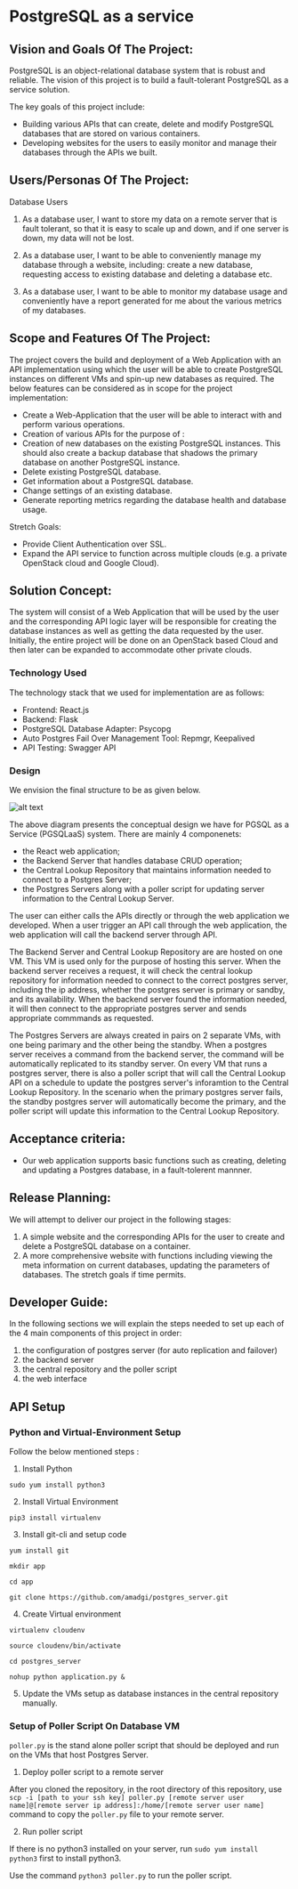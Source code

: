# PostgreSQL as a service

## Vision and Goals Of The Project:

PostgreSQL is an object-relational database system that is robust and reliable. The vision of this
project is to build a fault-tolerant PostgreSQL as a service solution.

The key goals of this project include:

* Building various APIs that can create, delete and modify PostgreSQL databases that are stored on
  various containers.
* Developing websites for the users to easily monitor and manage their databases through the APIs we
  built.

## Users/Personas Of The Project:

Database Users

1. As a database user, I want to store my data on a remote server that is fault tolerant, so that it
   is easy to scale up and down, and if one server is down, my data will not be lost.

2. As a database user, I want to be able to conveniently manage my database through a website,
   including: create a new database, requesting access to existing database and deleting a database
   etc.

3. As a database user, I want to be able to monitor my database usage and conveniently have a report
   generated for me about the various metrics of my databases.

## Scope and Features Of The Project:

The project covers the build and deployment of a Web Application with an API implementation using
which the user will be able to create PostgreSQL instances on different VMs and spin-up new
databases as required. The below features can be considered as in scope for the project
implementation:

- Create a Web-Application that the user will be able to interact with and perform various
  operations.
- Creation of various APIs for the purpose of :
- Creation of new databases on the existing PostgreSQL instances. This should also create a backup
  database that shadows the primary database on another PostgreSQL instance.
- Delete existing PostgreSQL database.
- Get information about a PostgreSQL database.
- Change settings of an existing database.
- Generate reporting metrics regarding the database health and database usage.

Stretch Goals:

* Provide Client Authentication over SSL.
* Expand the API service to function across multiple clouds (e.g. a private OpenStack cloud and
  Google Cloud).

## Solution Concept:

The system will consist of a Web Application that will be used by the user and the corresponding API
logic layer will be responsible for creating the database instances as well as getting the data
requested by the user. Initially, the entire project will be done on an OpenStack based Cloud and
then later can be expanded to accommodate other private clouds.

### Technology Used

The technology stack that we used for implementation are as follows:

* Frontend: React.js
* Backend: Flask
* PostgreSQL Database Adapter: Psycopg
* Auto Postgres Fail Over Management Tool: Repmgr, Keepalived
* API Testing: Swagger API

### Design

We envision the final structure to be as given below.

![alt text][figure 1]

[figure 1]: https://github.com/libing-milly/cs6620_postgresql/blob/main/final_diagram.png "Logo Title Text 2"

The above diagram presents the conceptual design we have for PGSQL as a Service (PGSQLaaS) system.
There are mainly 4 componenets:

* the React web application;
* the Backend Server that handles database CRUD operation;
* the Central Lookup Repository that maintains information needed to connect to a Postgres Server;
* the Postgres Servers along with a poller script for updating server information to the Central
  Lookup Server.

The user can either calls the APIs directly or through the web application we developed. When a user
trigger an API call through the web application, the web application will call the backend server
through API.

The Backend Server and Central Lookup Repository are are hosted on one VM. This VM is used only for
the purpose of hosting this server. When the backend server receives a request, it will check the
central lookup repository for information needed to connect to the correct postgres server,
including the ip address, whether the postgres server is primary or sandby, and its availability.
When the backend server found the information needed, it will then connect to the appropriate
postgres server and sends appropriate commmands as requested.

The Postgres Servers are always created in pairs on 2 separate VMs, with one being parimary and the
other being the standby. When a postgres server receives a command from the backend server, the
command will be automatically replicated to its standby server. On every VM that runs a postgres
server, there is also a poller script that will call the Central Lookup API on a schedule to update
the postgres server's inforamtion to the Central Lookup Repository. In the scenario when the primary
postgres server fails, the standby postgres server will automatically become the primary, and the
poller script will update this information to the Central Lookup Repository.

## Acceptance criteria:

* Our web application supports basic functions such as creating, deleting and updating a Postgres
  database, in a fault-tolerent mannner.

## Release Planning:

We will attempt to deliver our project in the following stages:

1. A simple website and the corresponding APIs for the user to create and delete a PostgreSQL
   database on a container.
2. A more comprehensive website with functions including viewing the meta information on current
   databases, updating the parameters of databases. The stretch goals if time permits.

## Developer Guide:

In the following sections we will explain the steps needed to set up each of the 4 main components
of this project in order:

1. the configuration of postgres server (for auto replication and failover)
2. the backend server
3. the central repository and the poller script
4. the web interface

## API Setup

### Python and Virtual-Environment Setup

Follow the below mentioned steps : 

1. Install Python

`sudo yum install python3`

2. Install Virtual Environment

`pip3 install virtualenv`

3. Install git-cli and setup code

`yum install git`

`mkdir app`

`cd app`

``git clone https://github.com/amadgi/postgres_server.git``

4. Create Virtual environment

`virtualenv cloudenv`

`source cloudenv/bin/activate`

`cd postgres_server`

`nohup python application.py &`

5. Update the VMs setup as database instances in the central repository manually.

### Setup of Poller Script On Database VM

`poller.py` is the stand alone poller script that should be deployed and run on the VMs that host Postgres Server. 

1. Deploy poller script to a remote server

After you cloned the repository, in the root directory of this repository, use `scp -i [path to your ssh key] poller.py [remote server user name]@[remote server ip address]:/home/[remote server user name]` command to copy the `poller.py` file to your remote server. 

2. Run poller script

If there is no python3 installed on your server, run `sudo yum install python3` first to install python3. 

Use the command `python3 poller.py` to run the poller script.

